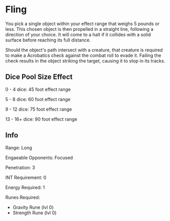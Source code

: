 # Fling

You pick a single object within your effect range that weighs 5 pounds or less. This chosen object is then propelled in a straight line, following a direction of your choice. It will come to a halt if it collides with a solid surface before reaching its full distance.

Should the object's path intersect with a creature, that creature is required to make a Acrobatics check against the combat roll to evade it. Failing the check results in the object striking the target, causing it to stop in its tracks.

## Dice Pool Size Effect

0 -  4 dice: 45 foot effect range

5 -  8 dice: 60 foot effect range

9 - 12 dice: 75 foot effect range

13 - 16+ dice: 90 foot effect range

## Info

Range: Long

Engaeable Opponents: Focused

Penetration: 3

INT Requirement: 0

Energy Required: 1

Runes Required:

- Gravity Rune (lvl 0)
- Strength Rune (lvl 0)
